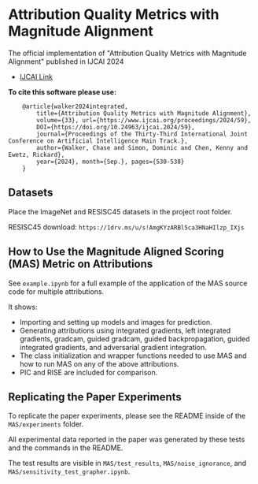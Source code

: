 # Attribution Quality Metrics with Magnitude Alignment
The official implementation of "Attribution Quality Metrics with Magnitude Alignment" published in IJCAI 2024
 * [IJCAI Link]([https://www.ijcai.org/proceedings/2024/59])

**To cite this software please use:**
```
    @article{walker2024integrated, 
        title={Attribution Quality Metrics with Magnitude Alignment}, 
        volume={33}, url={https://www.ijcai.org/proceedings/2024/59},
        DOI={https://doi.org/10.24963/ijcai.2024/59},
        journal={Proceedings of the Thirty-Third International Joint Conference on Artificial Intelligence Main Track.}, 
        author={Walker, Chase and Simon, Dominic and Chen, Kenny and Ewetz, Rickard}, 
        year={2024}, month={Sep.}, pages={530-538} 
    }
```
## Datasets
Place the ImageNet and RESISC45 datasets in the project root folder.

RESISC45 download: `https://1drv.ms/u/s!AmgKYzARBl5ca3HNaHIlzp_IXjs`

## How to Use the Magnitude Aligned Scoring (MAS) Metric on Attributions
See `example.ipynb` for a full example of the application of the MAS source code for multiple attributions.

It shows:
<ul>
  <li>Importing and setting up models and images for prediction.</li>
  <li>Generating attributions using integrated gradients, left integrated gradients, gradcam, guided gradcam, guided backpropagation, guided integrated gradients, and adversarial gradient integration.</li>
  <li>The class initialization and wrapper functions needed to use MAS and how to run MAS on any of the above attributions.</li>
  <li>PIC and RISE are included for comparison.</li>
</ul>

## Replicating the Paper Experiments
To replicate the paper experiments, please see the README inside of the `MAS/experiments` folder.

All experimental data reported in the paper was generated by these tests and the commands in the README.

The test results are visible in `MAS/test_results`, `MAS/noise_ignorance`, and `MAS/sensitivity_test_grapher.ipynb`.
